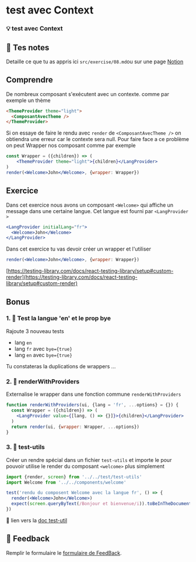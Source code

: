# test avec Context
### 💡 test avec Context

## 📝 Tes notes

Detaille ce que tu as appris ici
`src/exercise/08.md`ou sur une page [Notion](https://go.mikecodeur.com/course-notes-template)

## Comprendre

De nombreux composant s'exécutent avec un contexte. comme par exemple un thème

```html
<ThemeProvider theme="light">
  <ComposantAvecTheme />
</ThemeProvider>
```

Si on essaye de faire le rendu avec `render` de `<ComposantAvecTheme />` on
obtiendra une erreur car le contexte sera null. Pour faire face a ce problème on
peut Wrapper nos composant comme par exemple

```jsx
const Wrapper = ({children}) => (
    <ThemeProvider theme="light">{children}</LangProvider>
)
render(<Welcome>John</Welcome>, {wrapper: Wrapper})
```

## Exercice

Dans cet exercice nous avons un composant `<Welcome>` qui affiche un message
dans une certaine langue. Cet langue est fourni par `<LangProvider >`

```jsx
<LangProvider initialLang="fr">
  <Welcome>John</Welcome>
</LangProvider>
```

Dans cet exercice tu vas devoir créer un wrapper et l'utiliser

```jsx
render(<Welcome>John</Welcome>, {wrapper: Wrapper})
```

[https://testing-library.com/docs/react-testing-library/setup#custom-render](https://testing-library.com/docs/react-testing-library/setup#custom-render)

## Bonus

### 1. 🚀 Test la langue 'en' et le prop bye

Rajoute 3 nouveau tests

- lang `en`
- lang `fr` avec `bye={true}`
- lang `en` avec `bye={true}`

Tu constateras la duplications de wrappers ...

### 2. 🚀 renderWithProviders

Externalise le wrapper dans une fonction commune `renderWithProviders`

```jsx
function renderWithProviders(ui, {lang = 'fr', ...options} = {}) {
  const Wrapper = ({children}) => (
    <LangProvider value={[lang, () => {}]}>{children}</LangProvider>
  )
  return render(ui, {wrapper: Wrapper, ...options})
}
```

### 3. 🚀 test-utils

Créer un rendre spécial dans un fichier `test-utils` et importe le pour pouvoir
utilise le render du composant `<welcome>` plus simplement

```jsx
import {render, screen} from '../../test/test-utils'
import Welcome from '../../components/welcome'

test('rendu du composent Welcome avec la langue fr', () => {
  render(<Welcome>John</Welcome>)
  expect(screen.queryByText(/Bonjour et bienvenue/i)).toBeInTheDocument()
})
```

📑 lien vers la
[doc test-util](https://testing-library.com/docs/react-testing-library/setup#custom-render)

## 🐜 Feedback

Remplir le formulaire le
[formulaire de FeedBack](https://go.mikecodeur.com/cours-react-avis).
